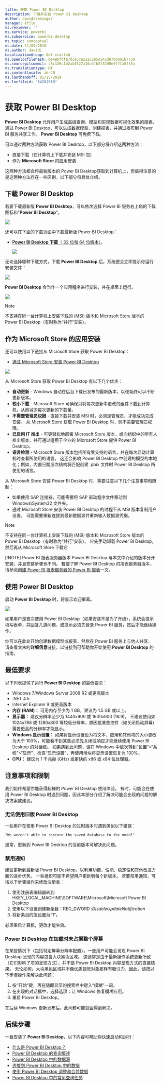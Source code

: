 ```yaml
---
title: 获取 Power BI Desktop
description: 下载并安装 Power BI Desktop
author: davidiseminger
manager: kfile
ms.reviewer: ''
ms.service: powerbi
ms.subservice: powerbi-desktop
ms.topic: conceptual
ms.date: 11/01/2018
ms.author: davidi
LocalizationGroup: Get started
ms.openlocfilehash: be4ebfdfa7dca5ce212c2b5d242d87b0001b7750
ms.sourcegitcommit: c8c126c1b2ab4527a16a4fb8f5208e0f7fa5ff5a
ms.translationtype: HT
ms.contentlocale: zh-CN
ms.lasthandoff: 01/15/2019
ms.locfileid: "54281910"
---
```

# <a name="get-power-bi-desktop"></a>获取 Power BI Desktop
**Power BI Desktop** 允许用户生成高级查询、模型和实现数据可视化效果的报表。 通过 Power BI Desktop，可以生成数据模型、创建报表，并通过发布到 Power BI 服务共享工作。  **Power BI Desktop** 可免费下载。

可以通过两种方法获取 Power BI Desktop，以下部分将介绍这两种方法：

* 直接下载（在计算机上下载并安装 MSI 包）
* 作为 **Microsoft Store** 的应用安装

这两种方法都会将最新版本的 Power BI Desktop获取到计算机上，但值得注意的是这两种方法存在一些区别，以下部分将具体介绍。

## <a name="download-power-bi-desktop"></a>下载 Power BI Desktop
若要下载最新版 **Power BI Desktop**，可以依次选择 Power BI 服务右上角的下载图标和“**Power BI Desktop**”。

![](media/desktop-get-the-desktop/getpbid_downloads.png)

还可以在下面的下载页面中下载最新版 Power BI Desktop：

* [**Power BI Desktop 下载**（ 32 位和 64 位版本）](https://powerbi.microsoft.com/desktop)。
  
  [![](media/service-admin-power-bi-security/PBI_Security_01.png)](https://powerbi.microsoft.com/desktop)

无论选择哪种下载方式，下载 **Power BI Desktop** 后，系统便会立即提示你运行安装文件：

![](media/desktop-get-the-desktop/getpbid_3.png)

**Power BI Desktop** 会当作一个应用程序进行安装，并在桌面上运行。

![](media/desktop-get-the-desktop/designer_gsg_install.png)

> [!NOTE]
> 不支持在同一台计算机上安装下载的 (MSI) 版本和 Microsoft Store 版本的 Power BI Desktop（有时称为“并行”安装）。
> 
> 

## <a name="install-as-an-app-from-the-microsoft-store"></a>作为 Microsoft Store 的应用安装
还可以使用以下链接从 Microsoft Store 获取 Power BI Desktop：

* [通过 Microsoft Store 安装 Power BI Desktop](http://aka.ms/pbidesktopstore)

![](media/desktop-get-the-desktop/getpbid_04.png)

从 Microsoft Store 获取 Power BI Desktop 有以下几个优点：

* **自动更新** - Windows 自动在后台下载已发布的最新版本，以便始终可以不断更新版本。
* **较小下载** - Microsoft Store 可确保只将每次更新中更改的组件下载到计算机，从而减少每次更新的下载量。
* **不需要管理员权限** - 直接下载并安装 MSI 时，必须是管理员，才能成功完成安装。 从 Microsoft Store 获取 Power BI Desktop 时，则不需要管理员权限。
* **已启用 IT 推出** - 可更轻松地部署 Microsoft Store 版本，或向组织中的所有人推出版本，并可通过适用于企业的 Microsoft Store 提供 Power BI Desktop。
* **语言检测** - Microsoft Store 版本包括所有受支持的语言，并在每次启动计算机时查看所使用的语言。 这还会影响 Power BI Desktop 中创建的模型的本地化；例如，内置日期层次结构将匹配创建 .pbix 文件时 Power BI Desktop 所使用的语言。

从 Microsoft Store 安装 Power BI Desktop 时，需要注意以下几个注意事项和限制：

* 如果使用 SAP 连接器，可能需要将 SAP 驱动程序文件移动到 Windows\System32 文件夹。
* 通过 Microsoft Store 安装 Power BI Desktop 的过程不从 MSI 版本复制用户设置。 可能需要重新连接到最新数据源并重新输入数据源凭据。 

> [!NOTE]
> 不支持在同一台计算机上安装下载的 (MSI) 版本和 Microsoft Store 版本的 Power BI Desktop（有时称为“并行”安装）。 应先手动卸载 Power BI Desktop，然后再从 Microsoft Store 下载它
> 
> [!NOTE]
> Power BI 报表服务器版本 Power BI Desktop 与本文中介绍的版本分开安装，并且安装步骤也不同。 若要了解 Power BI Desktop 的报表服务器版本，请参阅[创建 Power BI 报表服务器的 Power BI 报表](report-server/quickstart-create-powerbi-report.md)一文。
> 
> 

## <a name="using-power-bi-desktop"></a>使用 Power BI Desktop
启动 **Power BI Desktop** 时，将显示欢迎屏幕。

![](media/desktop-get-the-desktop/getpbid_05.png)

如果用户是首次使用 Power BI Desktop（如果安装不是为了升级），系统会提示填写表单，并回答几道问题，或提示必须先登录 Power BI 服务，然后才能继续操作。

你可以在此处开始创建数据模型或报表，然后在 Power BI 服务上与他人共享。 请查看文末的**详细信息**链接，以链接到可帮助你开始使用 **Power BI Desktop** 的指南。

## <a name="minimum-requirements"></a>最低要求
以下列表提供了运行 **Power BI Desktop** 的最低要求：

* Windows 7/Windows Server 2008 R2 或更高版本
* .NET 4.5
* Internet Explorer 9 或更高版本
* **内存 (RAM)：** 可用内存至少为 1 GB，建议为 1.5 GB 或以上。
* **显示器：** 建议分辨率至少为 1440x900 或 1600x900 (16:9)。 不建议使用如 1024x768 或 1280x800 等较低分辨率，原因是某些控件（如关闭启动屏幕）需要更高的分辨率才能显示。
* **Windows 显示设置：** 如果将显示设置设为将文本、应用和其他项的大小更改为大于 100%，可能看不到某些必须先关闭或响应才能继续使用 Power BI Desktop 的对话框。 如果遇到此问题，请在 Windows 中依次转到“设置”>“系统”>“显示”，检查“显示设置”，再使用滑块将显示设置恢复为 100%。
* **CPU：** 建议为 1 千兆赫 (GHz) 或更快的 x86 或 x64 位处理器。

## <a name="considerations-and-limitations"></a>注意事项和限制

我们始终希望你能获得超棒的 Power BI Desktop 使用体验。 有时，可能会在使用 Power BI Desktop 时遇到问题，因此本部分介绍了解决可能会出现的问题的解决方案或建议。 

### <a name="issues-when-using-previous-releases-of-power-bi-desktop"></a>无法使用旧版 Power BI Desktop

一些用户在使用 Power BI Desktop 的过时版本时遇到类似以下错误： 

    "We weren't able to restore the saved database to the model" 

通常，更新到 Power BI Desktop 的当前版本可解决此问题。

### <a name="disabling-notifications"></a>禁用通知
建议更新到最新版 Power BI Desktop，以利用功能、性能、稳定性和其他改进方面的进步优势。 一些组织可能不希望用户更新到每个新版本。 若要禁用通知，可按以下步骤操作来修改注册表：

1. 使用注册表编辑器转到 HKEY_LOCAL_MACHINE\SOFTWARE\Microsoft\Microsoft Power BI Desktop
2. 使用以下设置创建新条目：REG_DWORD :*DisableUpdateNotification*
3. 将新条目的值设置为“1”。

必须重启计算机，更改才能生效。

### <a name="power-bi-desktop-loads-with-a-partial-screen"></a>Power BI Desktop 在加载时未占据整个屏幕

在某些情况下（包括特定屏幕分辨率配置），一些用户可能会发现 Power BI Desktop 呈现的内容包含大块黑色区域。 这通常是由于最新操作系统更新所致（它们影响了项的呈现方式），并不是 Power BI Desktop 内容呈现方式的直接结果。 无论如何，大块黑色区域并不像优质视觉对象那样有吸引力，因此，请按以下步骤操作来解决此问题：

1. 按“开始”键，再在随即显示的搜索栏中键入“模糊”一词。
2. 在出现的对话框中，选择选项：让 Windows 修复模糊应用。
3. 重启 Power BI Desktop。

在后续 Windows 更新发布后，此问题可能就会得到解决。 
 

## <a name="next-steps"></a>后续步骤
一旦安装了 **Power BI Desktop**，以下内容可帮助你快速启动和运行：

* [什么是 Power BI Desktop？](desktop-what-is-desktop.md)
* [Power BI Desktop 的查询概述](desktop-query-overview.md)
* [Power BI Desktop 中的数据源](desktop-data-sources.md)
* [连接到 Power BI Desktop 中的数据](desktop-connect-to-data.md)
* [使用 Power BI Desktop 调整和合并数据](desktop-shape-and-combine-data.md)
* [Power BI Desktop 中的常见查询任务](desktop-common-query-tasks.md)   

